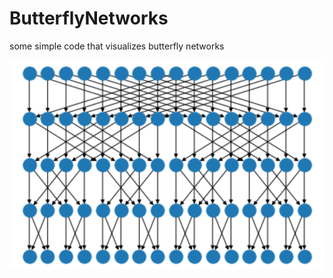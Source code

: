 # ButterflyNetworks
some simple code that visualizes butterfly networks

![alt text](https://github.com/FlyingWorkshop/ButterflyNetworks/blob/main/butterfly_network.png)
